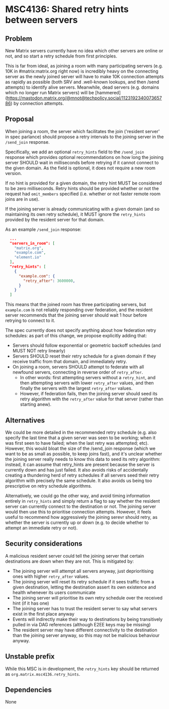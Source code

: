 # MSC4136: Shared retry hints between servers

## Problem

New Matrix servers currently have no idea which other servers are online or not, and so start a retry schedule from
first principles.

This is far from ideal, as joining a room with many participating servers (e.g. 10K in #matrix:matrix.org right now) is
incredibly heavy on the connecting server as the newly joined server will have to make 10K connection attempts as
rapidly as possible (both SRV and .well-known lookups, and then /send attempts) to identify alive servers.  Meanwhile,
dead servers (e.g. domains which no longer run Matrix servers) will be [hammered]
(https://mastodon.matrix.org/@mnot@techpolicy.social/112319234007365786) by connection attempts.

## Proposal

When joining a room, the server which facilitates the join ('resident server' in spec parlance) should propose a retry
intervals to the joining server in the `/send_join` response.

Specifically, we add an optional `retry_hints` field to the `/send_join` response which provides optional
recommendations on how long the joining server SHOULD wait in milliseconds before retrying if it cannot connect to the
given domain.  As the field is optional, it does not require a new room version.

If no hint is provided for a given domain, the retry hint MUST be considered to be zero milliseconds.  Retry hints
should be provided whether or not the request had `omit_members` specified (i.e. whether or not faster remote room
joins are in use).

If the joining server is already communicating with a given domain (and so maintaining its own retry schedule), it MUST
ignore the `retry_hints` provided by the resident server for that domain.

As an example `/send_join` response:

```json
  ...
  "servers_in_room": [
    "matrix.org",
    "example.com",
    "element.io"
  ],
  "retry_hints": [
    {
      "example.com": {
        "retry_after": 3600000,
      }
    }
  ]
```

This means that the joined room has three participating servers, but `example.com` is not reliably responding over
federation, and the resident server recommends that the joining server should wait 1 hour before retrying to connect to
it.

The spec currently does not specify anything about how federation retry schedules: as part of this change, we propose
explicitly adding that:

 * Servers should follow exponential or geometric backoff schedules (and MUST NOT retry linearly)
 * Servers SHOULD reset their retry schedule for a given domain if they receive traffic from that domain, and immediately retry.
 * On joining a room, servers SHOULD attempt to federate with all newfound servers, connecting in reverse order of `retry_after`.
     * In other words: first attempting servers without a `retry_hint`, and then attempting servers with lower
       `retry_after` values, and then finally the servers with the largest `retry_after` values.
     * However, if federation fails, then the joining server should seed its retry algorithm with the `retry_after`
       value for that server (rather than starting anew).

## Alternatives

We could be more detailed in the recommended retry schedule (e.g. also specify the last time that a given server was
seen to be working; when it was first seen to have failed; when the last retry was attempted; etc). However, this would
bloat the size of the /send_join response (which we want to be as small as possible, to keep joins fast), and it's
unclear whether the joining server really needs to know this data to seed its retry algorithm: instead, it can assume
that retry_hints are present because the server is currently down and has just failed.  It also avoids risks of
accidentally creating a thundering herd of retry schedules if all servers seed their retry algorithm with precisely the
same schedule.  It also avoids us being too prescriptive on retry schedule algorithms.

Alternatively, we could go the other way, and avoid timing information entirely in `retry_hints` and simply return a
flag to say whether the resident server can currently connect to the destination or not. The joining server would then
use this to prioritise connection attempts. However, it feels useful to recommend how aggressively the joining serevr
should retry, as whether the server is currently up or down (e.g. to decide whether to attempt an immediate retry or
not).

## Security considerations

A malicious resident server could tell the joining server that certain destinations are down when they are not.  This is
mitigated by:

 * The joining server will attempt all servers anyway, just deprioritising ones with higher `retry_after` values.
 * The joining server will reset its retry schedule if it sees traffic from a given destination, letting the destination
   assert its own existence and health whenever its users communicate
 * The joining server will prioritise its own retry schedule over the received hint (if it has one)
 * The joining server has to trust the resident server to say what servers exist in the first place anyway
 * Events will indirectly make their way to destinations by being transitively pulled in via DAG references
   (although E2EE keys may be missing)
 * The resident server may have different connectivity to the destination than the joining server anyway, so this may
   not be malicious behaviour anyway.

## Unstable prefix

While this MSC is in development, the `retry_hints` key should be returned as `org.matrix.msc4136.retry_hints`.

## Dependencies

None